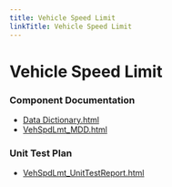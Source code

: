 ```yaml
---
title: Vehicle Speed Limit
linkTitle: Vehicle Speed Limit
---
```


# Vehicle Speed Limit
### Component Documentation

- [Data Dictionary.html](doc/Data%20Dictionary.html)
- [VehSpdLmt_MDD.html](doc/VehSpdLmt_MDD.html)

### Unit Test Plan

- [VehSpdLmt_UnitTestReport.html](utp/Tessy/report/VehSpdLmt_UnitTestReport.html)

